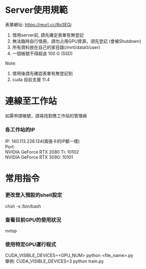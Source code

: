 # Server使用規範
表單網址: https://reurl.cc/8q3EQj
1. 借用server前, 請先確定表單有無登記
2. 無法臨時自行借用，請勿占用GPU資源，須先登記 (會被Shutdown)
3. 所有資料放在自己的家目錄(/mnt/data0/user)
4. 一個帳號不得超過 100 G (SSD)

Note:
1. 借用後請先確認表單有無登記到
2. cuda 目前支援 11.4

# 連線至工作站
如需申請帳號，請尋找對應工作站的管理員  
### 各工作站的IP
IP: 140.113.228.124(兩張卡的IP都一樣)  
Port:   
NVIDIA GeForce RTX 2080 Ti: 10102  
NVIDIA GeForce RTX 3090: 10101  

# 常用指令
### 更改登入預設的shell設定
chsh -s /bin/bash  
### 查看目前GPU的使用狀況
nvtop  
### 使用特定GPU運行程式
CUDA_VISIBLE_DEVICES=<GPU_NUM> python <file_name>.py  
舉例: CUDA_VISIBLE_DEVICES=3 python train.py  
